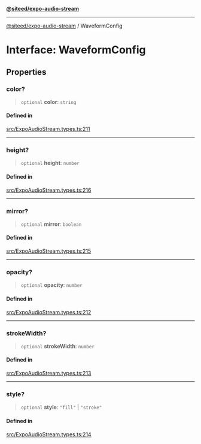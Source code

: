 [**@siteed/expo-audio-stream**](../README.md)

***

[@siteed/expo-audio-stream](../README.md) / WaveformConfig

# Interface: WaveformConfig

## Properties

### color?

> `optional` **color**: `string`

#### Defined in

[src/ExpoAudioStream.types.ts:211](https://github.com/deeeed/expo-audio-stream/blob/816fff0ed70c4d058d880e20bf324c8aa58050a3/packages/expo-audio-stream/src/ExpoAudioStream.types.ts#L211)

***

### height?

> `optional` **height**: `number`

#### Defined in

[src/ExpoAudioStream.types.ts:216](https://github.com/deeeed/expo-audio-stream/blob/816fff0ed70c4d058d880e20bf324c8aa58050a3/packages/expo-audio-stream/src/ExpoAudioStream.types.ts#L216)

***

### mirror?

> `optional` **mirror**: `boolean`

#### Defined in

[src/ExpoAudioStream.types.ts:215](https://github.com/deeeed/expo-audio-stream/blob/816fff0ed70c4d058d880e20bf324c8aa58050a3/packages/expo-audio-stream/src/ExpoAudioStream.types.ts#L215)

***

### opacity?

> `optional` **opacity**: `number`

#### Defined in

[src/ExpoAudioStream.types.ts:212](https://github.com/deeeed/expo-audio-stream/blob/816fff0ed70c4d058d880e20bf324c8aa58050a3/packages/expo-audio-stream/src/ExpoAudioStream.types.ts#L212)

***

### strokeWidth?

> `optional` **strokeWidth**: `number`

#### Defined in

[src/ExpoAudioStream.types.ts:213](https://github.com/deeeed/expo-audio-stream/blob/816fff0ed70c4d058d880e20bf324c8aa58050a3/packages/expo-audio-stream/src/ExpoAudioStream.types.ts#L213)

***

### style?

> `optional` **style**: `"fill"` \| `"stroke"`

#### Defined in

[src/ExpoAudioStream.types.ts:214](https://github.com/deeeed/expo-audio-stream/blob/816fff0ed70c4d058d880e20bf324c8aa58050a3/packages/expo-audio-stream/src/ExpoAudioStream.types.ts#L214)
